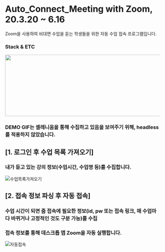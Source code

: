# Auto_Connect_Meeting with Zoom, 20.3.20 ~ 6.16
Zoom을 사용하여 비대면 수업을 듣는 학생들을 위한 자동 수업 접속 프로그램입니다. 


### Stack & ETC
<img src="https://user-images.githubusercontent.com/44595813/150573482-c3fb574c-f0d8-4565-85ac-2f39f472100f.PNG" width="600" height="200"/>



### DEMO GIF는 셀레니움을 통해 수집하고 있음을 보여주기 위해, **headless**를 적용하지 않았습니다.  
## [1. 로그인 후 수업 목록 가져오기]
### 내가 듣고 있는 강의 정보(수업시간, 수업명 등)를 수집합니다.
![수업목록가져오기](./demo1.gif)

## [2. 접속 정보 파싱 후 자동 접속]
### 수업 시간이 되면 줌 접속에 필요한 정보(id, pw 또는 접속 링크, 매 수업마다 바뀌거나 고정적인 것도 구분 가능)를 수집 
### 접속 정보를 통해 데스크톱 앱 Zoom을 자동 실행합니다.

![자동접속](./demo2.gif)
